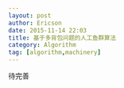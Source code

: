 ```yaml
---
layout: post
author: Ericson
date: 2015-11-14 22:03
title: 基于多背包问题的人工鱼群算法
category: Algorithm
tag: [algorithm,machinery]
---
```


待完善
